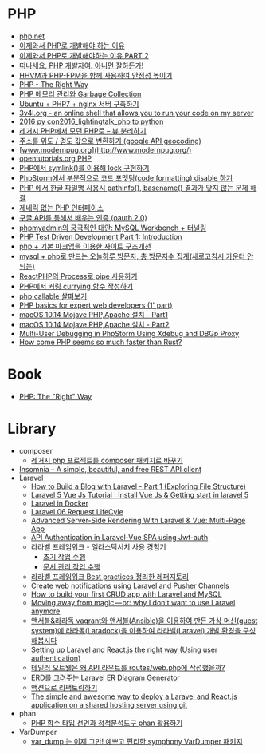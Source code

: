 PHP
===
* [php.net](http://php.net/)
* [이제와서 PHP로 개발해야 하는 이유](https://www.tokyobranch.net/archives/6693)
* [이제와서 PHP로 개발해야하는 이유 PART 2](https://www.tokyobranch.net/archives/7066)
* [떠나세요, PHP 개발자여. 아니면 잘하든가!](http://blog.weirdx.io/post/24175)
* [HHVM과 PHP-FPM을 함께 사용하여 안정성 높이기](http://daworks.org/1116/)
* [PHP - The Right Way](http://modernpug.github.io/php-the-right-way/)
* [PHP 메모리 관리와 Garbage Collection](http://m.blog.naver.com/tmondev/220367194049)
* [Ubuntu + PHP7 + nginx 서버 구축하기](https://brunch.co.kr/@ninl123/5)
* [3v4l.org - an online shell that allows you to run your code on my server](https://3v4l.org/)
* [2016 py con2016_lightingtalk_php to python](http://www.slideshare.net/JiHoLee4/2016-py-con2016lightingtalkphp-to-python)
* [레거시 PHP에서 모던 PHP로 – 뷰 분리하기](http://www.haruair.com/blog/3748)
* [주소를 위도 / 경도 값으로 변환하기 (google API geocoding)](http://qnfmfmd.tistory.com/50)
* [www.modernpug.org](http://www.modernpug.org/)
* [opentutorials.org PHP](https://opentutorials.org/module/6)
* [PHP에서 symlink()를 이용해 lock 구현하기](https://blog.asamaru.net/2017/04/02/php-lock-file-using-symlink/)
* [PhpStorm에서 부분적으로 코드 포멧팅(code formatting) disable 하기](https://blog.asamaru.net/2017/04/01/phpstorm-disable-code-formatting-for-part-of-code/)
* [PHP 에서 한글 파일명 사용시 pathinfo(), basename() 결과가 맞지 않는 문제 해결](https://blog.asamaru.net/2017/04/25/make-php-pathinfo-return-the-correct-filename-if-the-filename-is-utf-8/)
* [제네릭 없는 PHP 인터페이스](http://www.haruair.com/blog/3909)
* [구글 API를 통해서 배우는 인증 (oauth 2.0)](https://opentutorials.org/course/2473/16571)
* [phpmyadmin의 궁극적인 대안: MySQL Workbench + 터널링](http://earlybird.kr/2027)
* [PHP Test Driven Development Part 1: Introduction](https://hackernoon.com/php-test-driven-development-part-1-introduction-5483362d79b5)
* [php + 기본 마크업을 이용한 사이트 구조개선](http://dyong4614.dothome.co.kr/?folder=page&sub=bbs_view&current_gnb=gnb01&bbs=web&num=175&page=1&type=4&all=true)
* [mysql + php로 만드는 오늘하루 방문자, 총 방문자수 집계(새로고침시 카운터 안되는)](http://dyong4614.dothome.co.kr/?folder=page&sub=bbs_view&bbs=web&current_gnb=gnb01&news_type&type&num=62&page=1)
* [ReactPHP의 Process로 pipe 사용하기](http://www.haruair.com/blog/4146)
* [PHP에서 커링 currying 함수 작성하기](http://www.haruair.com/blog/4149)
* [php callable 살펴보기](https://www.haruair.com/blog/4431)
* [PHP basics for expert web developers (1' part)](https://hackernoon.com/php-basics-for-expert-web-developers-1-part-8a35d408d2ea)
* [macOS 10.14 Mojave PHP,Apache 설치 - Part1](https://tech.10000lab.xyz/php/php-apache-part1.html)
* [macOS 10.14 Mojave PHP,Apache 설치 - Part2](https://tech.10000lab.xyz/php/php-apache-part2.html)
* [Multi-User Debugging in PhpStorm Using Xdebug and DBGp Proxy](https://medium.freecodecamp.org/multi-user-debugging-in-phpstorm-75ef628ed50f)
* [How come PHP seems so much faster than Rust?](https://www.reddit.com/r/rust/comments/d9zfa6/how_come_php_seems_so_much_faster_than_rust/)

# Book
* [PHP: The "Right" Way](https://leanpub.com/phptherightway/read_full)

# Library
* composer
  * [레거시 php 프로젝트를 composer 패키지로 바꾸기](http://www.haruair.com/blog/3968)
* [Insomnia – A simple, beautiful, and free REST API client](https://laravel-news.com/insomnia-a-simple-beautiful-and-free-rest-api-client)
* Laravel
  * [How to Build a Blog with Laravel - Part 1 (Exploring File Structure)](https://www.youtube.com/watch?v=R8B4og-BeCk&list=PLwAKR305CRO-Q90J---jXVzbOd4CDRbVx)
  * [Laravel 5 Vue Js Tutorial : Install Vue Js & Getting start in laravel 5](https://www.youtube.com/watch?v=wQ7YN2CuoOk)
  * [Laravel in Docker](https://hackernoon.com/laravel-in-docker-ceed4465352)
  * [Laravel 06.Request LifeCyle](https://www.slideshare.net/hojinlee18/laravel-06request-lifecyle)
  * [Advanced Server-Side Rendering With Laravel & Vue: Multi-Page App](https://medium.com/js-dojo/advanced-server-side-rendering-with-laravel-vue-multi-page-app-486b706e654)
  * [API Authentication in Laravel-Vue SPA using Jwt-auth](https://codeburst.io/api-authentication-in-laravel-vue-spa-using-jwt-auth-d8251b3632e0)
  * 라라벨 프레임워크 - 엘라스틱서치 사용 경험기
    * [초기 작업 수행](https://cherrypick.co.kr/using-elasticsearch-in-laravel-framework/)
    * [문서 관리 작업 수행](https://cherrypick.co.kr/using-elasticsearch-in-laravel-framework-2/)
  * [라라벨 프레임워크 Best practices 정리한 레퍼지토리](https://github.com/xotrs/laravel-best-practices/)
  * [Create web notifications using Laravel and Pusher Channels](https://hackernoon.com/create-web-notifications-using-laravel-and-pusher-channels-a9516427d842)
  * [How to build your first CRUD app with Laravel and MySQL](https://medium.freecodecamp.org/laravel-5-7-tutorial-build-your-first-crud-app-with-laravel-and-mysql-15cbd06c6cef)
  * [Moving away from magic — or: why I don’t want to use Laravel anymore](https://medium.freecodecamp.org/moving-away-from-magic-or-why-i-dont-want-to-use-laravel-anymore-2ce098c979bd)
  * [앤서블&라라독 vagrant와 앤서블(Ansible)을 이용하여 만든 가상 머신(guest system)에 라라독(Laradock)을 이용하여 라라벨(Laravel) 개발 환경을 구성해봅시다](https://dev-yakuza.github.io/ko/environment/ansible-laradock/)
  * [Setting up Laravel and React.js the right way (Using user authentication)](https://medium.com/@000kelvin/setting-up-laravel-and-react-js-the-right-way-using-user-authentication-1cfadf3194e)
  * [테일러 오트웰은 왜 API 라우트를 routes/web.php에 작성했을까?](https://xly.kr/posts/6)
  * [ERD를 그려주는 Laravel ER Diagram Generator](https://xly.kr/posts/11)
  * [액션으로 리팩토링하기](https://xly.kr/posts/28)
  * [The simple and awesome way to deploy a Laravel and React.js application on a shared hosting server using git](https://medium.com/@000kelvin/the-simple-and-awesome-way-to-deploy-a-laravel-and-react-js-a8b547cbbc75)
* phan
  * [PHP 함수 타입 선언과 정적분석도구 phan 활용하기](http://www.haruair.com/blog/3962)
* VarDumper
  * [var_dump 는 이제 그만! 예쁘고 편리한 symphony VarDumper 패키지](https://www.lesstif.com/pages/viewpage.action?pageId=26083691)

